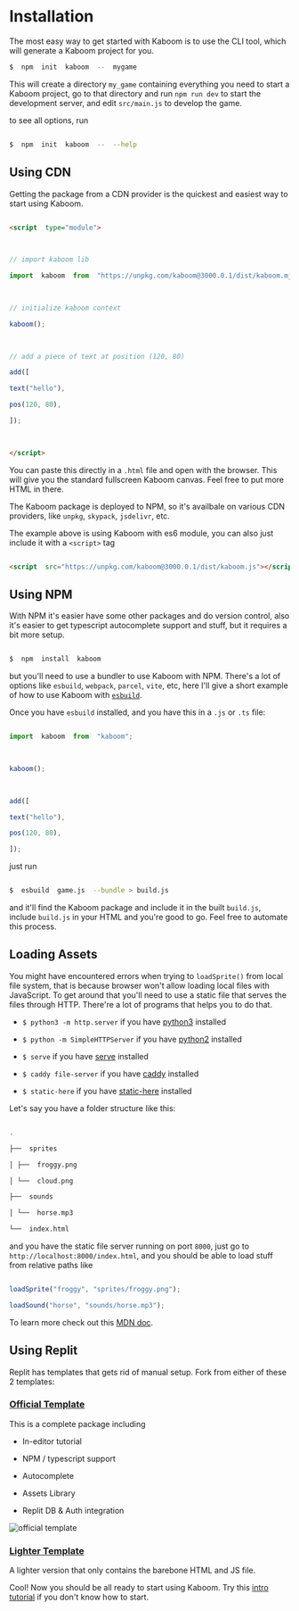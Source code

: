 # Installation

The most easy way to get started with Kaboom is to use the CLI tool, which will generate a Kaboom project for you.

  ```sh
$  npm  init  kaboom  --  mygame
```

This will create a directory `my_game` containing everything you need to start a Kaboom project, go to that directory and run `npm run dev` to start the development server, and edit `src/main.js` to develop the game.

  

to see all options, run

  

```sh

$  npm  init  kaboom  --  --help

```

  

## Using CDN

  

Getting the package from a CDN provider is the quickest and easiest way to start using Kaboom.

  

```html

<script  type="module">

  

// import kaboom lib

import  kaboom  from  "https://unpkg.com/kaboom@3000.0.1/dist/kaboom.mjs";

  

// initialize kaboom context

kaboom();

  

// add a piece of text at position (120, 80)

add([

text("hello"),

pos(120, 80),

]);

  

</script>

```

  

You can paste this directly in a `.html` file and open with the browser. This will give you the standard fullscreen Kaboom canvas. Feel free to put more HTML in there.

  

The Kaboom package is deployed to NPM, so it's availbale on various CDN providers, like `unpkg`, `skypack`, `jsdelivr`, etc.

  

The example above is using Kaboom with es6 module, you can also just include it with a `<script>` tag

  

```html

<script  src="https://unpkg.com/kaboom@3000.0.1/dist/kaboom.js"></script>

```

  

## Using NPM

  

With NPM it's easier have some other packages and do version control, also it's easier to get typescript autocomplete support and stuff, but it requires a bit more setup.

  

```sh

$  npm  install  kaboom

```

  

but you'll need to use a bundler to use Kaboom with NPM. There's a lot of options like `esbuild`, `webpack`, `parcel`, `vite`, etc, here I'll give a short example of how to use Kaboom with [`esbuild`](https://esbuild.github.io/).

  

Once you have `esbuild` installed, and you have this in a `.js` or `.ts` file:

  

```js

import  kaboom  from  "kaboom";

  

kaboom();

  

add([

text("hello"),

pos(120, 80),

]);

```

  

just run

  

```sh

$  esbuild  game.js  --bundle > build.js

```

  

and it'll find the Kaboom package and include it in the built `build.js`, include `build.js` in your HTML and you're good to go. Feel free to automate this process.

  

## Loading Assets

  

You might have encountered errors when trying to `loadSprite()` from local file system, that is because browser won't allow loading local files with JavaScript. To get around that you'll need to use a static file that serves the files through HTTP. There're a lot of programs that helps you to do that.

  

-  `$ python3 -m http.server` if you have [python3](https://www.python.org) installed

-  `$ python -m SimpleHTTPServer` if you have [python2](https://www.python.org) installed

-  `$ serve` if you have [serve](https://github.com/vercel/serve) installed

-  `$ caddy file-server` if you have [caddy](https://caddyserver.com/) installed

-  `$ static-here` if you have [static-here](https://github.com/amasad/static-here) installed

  

Let's say you have a folder structure like this:

```sh

.

├──  sprites

│ ├──  froggy.png

│ └──  cloud.png

├──  sounds

│ └──  horse.mp3

└──  index.html

```

  

and you have the static file server running on port `8000`, just go to `http://localhost:8000/index.html`, and you should be able to load stuff from relative paths like

```js

loadSprite("froggy", "sprites/froggy.png");

loadSound("horse", "sounds/horse.mp3");

```

  

To learn more check out this [MDN doc](https://developer.mozilla.org/en-US/docs/Learn/Common_questions/set_up_a_local_testing_server).

  

## Using Replit

  

Replit has templates that gets rid of manual setup. Fork from either of these 2 templates:

  

### [Official Template](https://replit.com/@replit/Kaboom)

  

This is a complete package including

- In-editor tutorial

- NPM / typescript support

- Autocomplete

- Assets Library

- Replit DB & Auth integration

  

![official template](setup/replit.png)

  

### [Lighter Template](https://replit.com/@replit/Kaboom-light)

  

A lighter version that only contains the barebone HTML and JS file.

  

Cool! Now you should be all ready to start using Kaboom. Try this [intro tutorial](/doc/intro) if you don't know how to start.
<!--stackedit_data:
eyJoaXN0b3J5IjpbNzk5ODE1Mzc1LDE0Njc5NTg5NzJdfQ==
-->